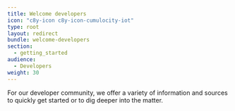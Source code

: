 ```yaml
---
title: Welcome developers
icon: "c8y-icon c8y-icon-cumulocity-iot"
type: root
layout: redirect
bundle: welcome-developers
section:
  - getting_started
audience:
  - Developers
weight: 30
---
```


For our developer community, we offer a variety of information and sources to quickly get started or to dig deeper into the matter.

